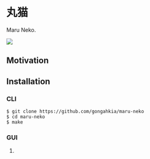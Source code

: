 # 丸猫

Maru Neko. 

![](https://media.sketchfab.com/models/d393a0d9e1cd42c98ad69bdc0dfb75bd/thumbnails/9b8e97acd68745cc83fe484f87a74114/6cc240f8a4d343829a6b0d1471e68f81.jpeg)

## Motivation

## Installation

### CLI

```console
$ git clone https://github.com/gongahkia/maru-neko
$ cd maru-neko
$ make
```

### GUI

1. 
